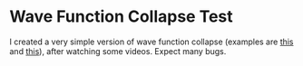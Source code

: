 # Wave Function Collapse Test

I created a very simple version of wave function collapse (examples are [this](https://github.com/robert/wavefunction-collapse) and [this](https://github.com/mxgmn/WaveFunctionCollapse)), after watching some videos.
Expect many bugs.
